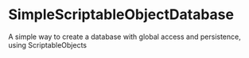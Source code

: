 # SimpleScriptableObjectDatabase
 A simple way to create a database with global access and persistence, using ScriptableObjects
